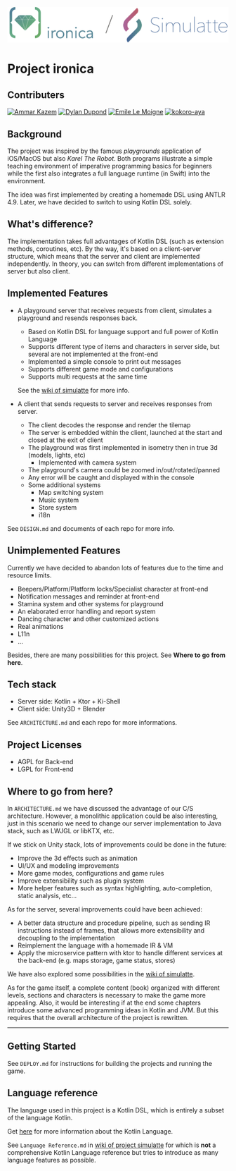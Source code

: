 ![Logo](img/logo.png)

# Project ironica

## Contributers

[![Ammar Kazem](https://img.shields.io/badge/contributor-Ammar%20Kazem-green)](https://github.com/Ammar96399)
[![Dylan Dupond](https://img.shields.io/badge/contributor-Dylan%20Dupond-blue)](https://github.com/DylanDupond)
[![Emile Le Moigne](https://img.shields.io/badge/contributor-Emile%20Le%20Moigne-orange)](https://github.com/emile-le-moigne)
[![kokoro-aya](https://img.shields.io/badge/contributor-kokoro--aya-66ccff)](https://github.com/kokoro-aya)

## Background

The project was inspired by the famous *playgrounds* application of iOS/MacOS but also *Karel The Robot*. Both programs illustrate a simple teaching environment of imperative programming basics for beginners while the first also integrates a full language runtime (in Swift) into the environment.

The idea was first implemented by creating a homemade DSL using ANTLR 4.9. Later, we have decided to switch to using Kotlin DSL solely.

## What's difference?

The implementation takes full advantages of Kotlin DSL (such as extension methods, coroutines, etc). By the way, it's based on a client-server structure, which means that the server and client are implemented independently. In theory, you can switch from different implementations of server but also client.

## Implemented Features

-   A playground server that receives requests from client, simulates a playground and resends responses back.

    -   Based on Kotlin DSL for language support and full power of Kotlin Language
    -   Supports different type of items and characters in server side, but several are not implemented at the front-end
    -   Implemented a simple console to print out messages
    -   Supports different game mode and configurations
    -   Supports multi requests at the same time

    See the [wiki of simulatte](https://github.com/Ironica/simulatte/wiki/About) for more info.

-   A client that sends requests to server and receives responses from server.

    -   The client decodes the response and render the tilemap
    -   The server is embedded within the client, launched at the start and closed at the exit of client
    -   The playground was first implemented in isometry then in true 3d (models, lights, etc)
        -   Implemented with camera system
    -   The playground's camera could be zoomed in/out/rotated/panned
    -   Any error will be caught and displayed within the console
    -   Some additional systems
        -   Map switching system
        -   Music system
        -   Store system
        -   i18n

See `DESIGN.md` and documents of each repo for more info.

## Unimplemented Features

Currently we have decided to abandon lots of features due to the time and resource limits.

-   Beepers/Platform/Platform locks/Specialist character at front-end
-   Notification messages and reminder at front-end
-   Stamina system and other systems for playground
-   An elaborated error handling and report system
-   Dancing character and other customized actions
-   Real animations
-   L11n
-   ...

Besides, there are many possibilities for this project. See **Where to go from here**.

## Tech stack

-   Server side: Kotlin + Ktor + Ki-Shell
-   Client side: Unity3D + Blender

See `ARCHITECTURE.md` and each repo for more informations.

## Project Licenses

-   AGPL for Back-end
-   LGPL for Front-end

## Where to go from here?

In `ARCHITECTURE.md` we have discussed the advantage of our C/S architecture. However, a monolithic application could be also interesting, just in this scenario we need to change our server implementation to Java stack, such as LWJGL or libKTX, etc.

If we stick on Unity stack, lots of improvements could be done in the future:

-   Improve the 3d effects such as animation
-   UI/UX and modeling improvements
-   More game modes, configurations and game rules
-   Improve extensibility such as plugin system
-   More helper features such as syntax highlighting, auto-completion, static analysis, etc...

As for the server, several improvements could have been achieved:

-   A better data structure and procedure pipeline, such as sending IR instructions instead of frames, that allows more extensibility and decoupling to the implementation
-   Reimplement the language with a homemade IR & VM
-   Apply the microservice pattern with ktor to handle different services at the back-end (e.g. maps storage, game status, stores)

We have also explored some possibilities in the [wiki of simulatte](https://github.com/Ironica/simulatte/wiki/About).

As for the game itself, a complete content (book) organized with different levels, sections and characters is necessary to make the game more appealing. Also, it would be interesting if at the end some chapters introduce some advanced programming ideas in Kotlin and JVM. But this requires that the overall architecture of the project is rewritten.

---

## Getting Started

See `DEPLOY.md` for instructions for building the projects and running the game.

## Language reference

The language used in this project is a Kotlin DSL, which is entirely a subset of the language Kotlin.

Get [here](https://play.kotlinlang.org/) for more information about the Kotlin Language.

See `Language Reference.md` in [wiki of project simulatte](https://github.com/Ironica/simulatte/wiki) for which is **not** a comprehensive Kotlin Language reference but tries to introduce as many language features as possible.
